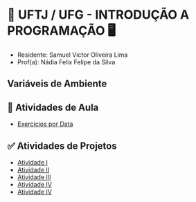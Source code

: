 # 🏦 UFTJ / UFG - INTRODUÇÃO A PROGRAMAÇÃO 🖥️

- Residente: Samuel Victor Oliveira Lima
- Prof(a): Nádia Felix Felipe da Silva

## Variáveis de Ambiente

## 📆 Atividades de Aula
- [Exercicios por Data](https://github.com/Residencia-em-Tecnologia-TJGO/Introducao-Programacao/tree/exercicios-aula)

## ✅ Atividades de Projetos

- [Atividade I](https://github.com/Residencia-em-Tecnologia-TJGO/Introducao-Programacao)
- [Atividade II](https://github.com/Residencia-em-Tecnologia-TJGO/Introducao-Programacao)
- [Atividade III](https://github.com/Residencia-em-Tecnologia-TJGO/Introducao-Programacao)
- [Atividade IV](https://github.com/Residencia-em-Tecnologia-TJGO/Introducao-Programacao)
- [Atividade IV](https://github.com/Residencia-em-Tecnologia-TJGO/Introducao-Programacao)
